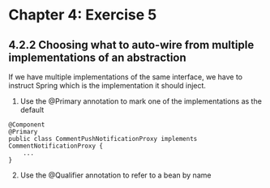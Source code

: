 # Chapter 4: Exercise 5

## 4.2.2 Choosing what to auto-wire from multiple implementations of an abstraction

If we have multiple implementations of the same interface, we have to instruct
Spring which is the implementation it should inject.

1. Use the @Primary annotation to mark one of the implementations as the default
```
@Component
@Primary
public class CommentPushNotificationProxy implements CommentNotificationProxy {
    ...
}
```
2. Use the @Qualifier annotation to refer to a bean by name
